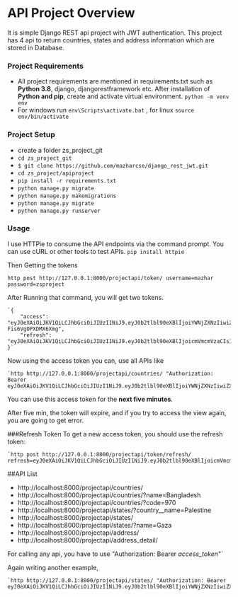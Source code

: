 # API Project Overview
It is simple Django REST api project with JWT authentication.
This project has 4 api to return countries, states and address information which are stored in Database.

### Project Requirements
- All project requirements are mentioned in requirements.txt such as **Python 3.8**, django, djangorestframework etc.
After installation of **Python and pip**, create and activate virtual environment.
  `python -m venv env`
- For windows run `env\Scripts\activate.bat` , for linux `source env/bin/activate`
    
  
### Project Setup 
- create a folder zs_project_git
- `cd zs_project_git`
- `$ git clone https://github.com/mazharcse/django_rest_jwt.git`
- `cd zs_project/apiproject`
- `pip install -r requirements.txt`
- `python manage.py migrate`
- `python manage.py makemigrations`
- `python manage.py migrate`
- `python manage.py runserver`

### Usage
I use HTTPie to consume the API endpoints via the command prompt. You can use cURL or other tools to test APIs.
`pip install httpie`

Then Getting the tokens

   `http post http://127.0.0.1:8000/projectapi/token/ username=mazhar password=zsproject`

After Running that command, you will get two tokens.

    `{
        "access": "eyJ0eXAiOiJKV1QiLCJhbGciOiJIUzI1NiJ9.eyJ0b2tlbl90eXBlIjoiYWNjZXNzIiwiZXhwIjoxNjIyODMzODg1LCJqdGkiOiI2OTRmZWVmNTczMjY0YzA3YmMyYjhjZGQ1NjAzYTBlYyIsInVzZXJfaWQiOjF9.dt8F0Ugfs8gNgwNWoPaSrPffiV-Fis6VgOPXDMX6Xmg",
        "refresh": "eyJ0eXAiOiJKV1QiLCJhbGciOiJIUzI1NiJ9.eyJ0b2tlbl90eXBlIjoicmVmcmVzaCIsImV4cCI6MTYyMjkxOTk4NSwianRpIjoiZmM4MGMzZGI4OWQwNDNmMzgzMzE3NWQ3N2E2ZGY2NmQiLCJ1c2VyX2lkIjoxfQ.1TWAwL4pnpQCdLHRLK66eJv27YO0BhpM_mr3e4aINXk"
    }`

Now using the access token you can, use all APIs like

    `http http://127.0.0.1:8000/projectapi/countries/ "Authorization: Bearer eyJ0eXAiOiJKV1QiLCJhbGciOiJIUzI1NiJ9.eyJ0b2tlbl90eXBlIjoiYWNjZXNzIiwiZXhwIjoxNTQ1MjI0MjAwLCJqdGkiOiJlMGQxZDY2MjE5ODc0ZTY3OWY0NjM0ZWU2NTQ2YTIwMCIsInVzZXJfaWQiOjF9.9eHat3CvRQYnb5EdcgYFzUyMobXzxlAVh_IAgqyvzCE"`

You can use this access token for the **next five minutes**.

After five min, the token will expire, and if you try to access the view again, you are going to get error.

###Refresh Token
To get a new access token, you should use the refresh token:

    `http post http://127.0.0.1:8000/projectapi/token/refresh/ refresh=eyJ0eXAiOiJKV1QiLCJhbGciOiJIUzI1NiJ9.eyJ0b2tlbl90eXBlIjoicmVmcmVzaCIsImV4cCI6MTU0NTMwODIyMiwianRpIjoiNzAyOGFlNjc0ZTdjNDZlMDlmMzUwYjg3MjU1NGUxODQiLCJ1c2VyX2lkIjoxfQ.Md8AO3dDrQBvWYWeZsd_A1J39z6b6HEwWIUZ7ilOiPE`

##API List
- http://localhost:8000/projectapi/countries/
- http://localhost:8000/projectapi/countries/?name=Bangladesh
- http://localhost:8000/projectapi/countries/?code=970
- http://localhost:8000/projectapi/states/?country__name=Palestine
- http://localhost:8000/projectapi/states/
- http://localhost:8000/projectapi/states/?name=Gaza
- http://localhost:8000/projectapi/address/
- http://localhost:8000/projectapi/address_detail/

For calling any api, you have to use "Authorization: Bearer _access_token_"` 

Again writing another example, 

    `http http://127.0.0.1:8000/projectapi/states/ "Authorization: Bearer eyJ0eXAiOiJKV1QiLCJhbGciOiJIUzI1NiJ9.eyJ0b2tlbl90eXBlIjoiYWNjZXNzIiwiZXhwIjoxNTQ1MjI0MjAwLCJqdGkiOiJlMGQxZDY2MjE5ODc0ZTY3OWY0NjM0ZWU2NTQ2YTIwMCIsInVzZXJfaWQiOjF9.9eHat3CvRQYnb5EdcgYFzUyMobXzxlAVh_IAgqyvzCE"`